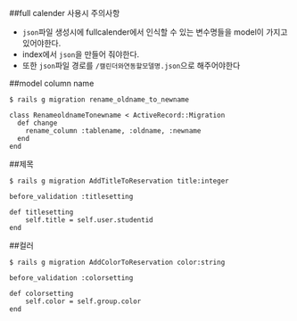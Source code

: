 ##full calender 사용시 주의사항
* `json`파일 생성시에 fullcalender에서 인식할 수 있는 변수명들을 model이 가지고 있어야한다.
* index에서 `json`을 만들어 줘야한다.
* 또한 `json`파일 경로를 `/캘린더와연동할모델명.json`으로 해주어야한다

##model column name

```
$ rails g migration rename_oldname_to_newname
```

```
class RenameoldnameTonewname < ActiveRecord::Migration
  def change
    rename_column :tablename, :oldname, :newname
  end
end
```
##제목
```
$ rails g migration AddTitleToReservation title:integer
```

```
before_validation :titlesetting

def titlesetting
	self.title = self.user.studentid
end
```
##컬러
```
$ rails g migration AddColorToReservation color:string
```

```
before_validation :colorsetting

def colorsetting
	self.color = self.group.color
end
```

